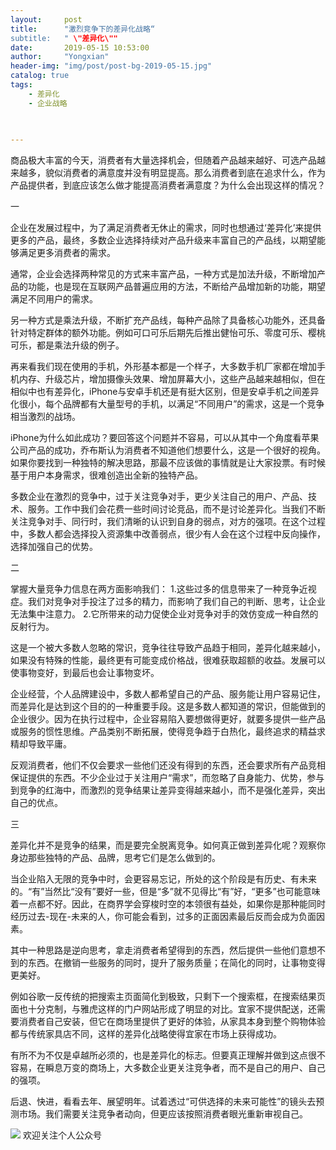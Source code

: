 ```yaml
---
layout:     post
title:      "激烈竞争下的差异化战略“
subtitle:   " \"差异化\""
date:       2019-05-15 10:53:00
author:     "Yongxian"
header-img: "img/post/post-bg-2019-05-15.jpg"
catalog: true
tags:
    - 差异化
    - 企业战略
 
    

---
```


商品极大丰富的今天，消费者有大量选择机会，但随着产品越来越好、可选产品越来越多，貌似消费者的满意度并没有明显提高。那么消费者到底在追求什么，作为产品提供者，到底应该怎么做才能提高消费者满意度？为什么会出现这样的情况？



一



企业在发展过程中，为了满足消费者无休止的需求，同时也想通过‘差异化’来提供更多的产品，最终，多数企业选择持续对产品升级来丰富自己的产品线，以期望能够满足更多消费者的需求。



通常，企业会选择两种常见的方式来丰富产品，一种方式是加法升级，不断增加产品的功能，也是现在互联网产品普遍应用的方法，不断给产品增加新的功能，期望满足不同用户的需求。



另一种方式是乘法升级，不断扩充产品线，每种产品除了具备核心功能外，还具备针对特定群体的额外功能。例如可口可乐后期先后推出健怡可乐、零度可乐、樱桃可乐，都是乘法升级的例子。



再来看我们现在使用的手机，外形基本都是一个样子，大多数手机厂家都在增加手机内存、升级芯片，增加摄像头效果、增加屏幕大小，这些产品越来越相似，但在相似中也有差异化，iPhone与安卓手机还是有挺大区别，但是安卓手机之间差异化很小，每个品牌都有大量型号的手机，以满足“不同用户”的需求，这是一个竞争相当激烈的战场。



iPhone为什么如此成功？要回答这个问题并不容易，可以从其中一个角度看苹果公司产品的成功，乔布斯认为消费者不知道他们想要什么，这是一个很好的视角。如果你要找到一种独特的解决思路，那最不应该做的事情就是让大家投票。有时候基于用户本身需求，很难创造出全新的独特产品。



多数企业在激烈的竞争中，过于关注竞争对手，更少关注自己的用户、产品、技术、服务。工作中我们会花费一些时间讨论竞品，而不是讨论差异化。当我们不断关注竞争对手、同行时，我们清晰的认识到自身的弱点，对方的强项。在这个过程中，多数人都会选择投入资源集中改善弱点，很少有人会在这个过程中反向操作，选择加强自己的优势。



二



掌握大量竞争力信息在两方面影响我们：
1.这些过多的信息带来了一种竞争近视症。我们对竞争对手投注了过多的精力，而影响了我们自己的判断、思考，让企业无法集中注意力。
2.它所带来的动力促使企业对竞争对手的效仿变成一种自然的反射行为。



这是一个被大多数人忽略的常识，竞争往往导致产品趋于相同，差异化越来越小，如果没有特殊的性能，最终更有可能变成价格战，很难获取超额的收益。发展可以使事物变好，到最后也会让事物变坏。



企业经营，个人品牌建设中，多数人都希望自己的产品、服务能让用户容易记住，而差异化是达到这个目的的一种重要手段。这是多数人都知道的常识，但能做到的企业很少。因为在执行过程中，企业容易陷入要想做得更好，就要多提供一些产品或服务的惯性思维。产品类别不断拓展，使得竞争趋于白热化，最终追求的精益求精却导致平庸。



反观消费者，他们不仅会要求一些他们还没有得到的东西，还会要求所有产品竞相保证提供的东西。不少企业过于关注用户“需求”，而忽略了自身能力、优势，参与到竞争的红海中，而激烈的竞争结果让差异变得越来越小，而不是强化差异，突出自己的优点。



三



差异化并不是竞争的结果，而是要完全脱离竞争。如何真正做到差异化呢？观察你身边那些独特的产品、品牌，思考它们是怎么做到的。



当企业陷入无限的竞争中时，会更容易忘记，所处的这个阶段是有历史、有未来的。“有”当然比“没有”要好一些，但是“多”就不见得比“有”好，“更多”也可能意味着一点都不好。因此，在商界学会穿梭时空的本领很有益处，如果你是那种能同时经历过去-现在-未来的人，你可能会看到，过多的正面因素最后反而会成为负面因素。



其中一种思路是逆向思考，拿走消费者希望得到的东西，然后提供一些他们意想不到的东西。在撤销一些服务的同时，提升了服务质量；在简化的同时，让事物变得更美好。



例如谷歌一反传统的把搜索主页面简化到极致，只剩下一个搜索框，在搜索结果页面也十分克制，与雅虎这样的门户网站形成了明显的对比。宜家不提供配送，还需要消费者自己安装，但它在商场里提供了更好的体验，从家具本身到整个购物体验都与传统家具店不同，这样的差异化战略使得宜家在市场上获得成功。



有所不为不仅是卓越所必须的，也是差异化的标志。但要真正理解并做到这点很不容易，在瞬息万变的商场上，大多数企业更关注竞争者，而不是自己的用户、自己的强项。 



后退、快进，看看去年、展望明年。试着透过“可供选择的未来可能性”的镜头去预测市场。我们需要关注竞争者动向，但更应该按照消费者眼光重新审视自己。



![](https://ws2.sinaimg.cn/large/006y8mN6ly1g776ekltnej30760760t7.jpg)
欢迎关注个人公众号